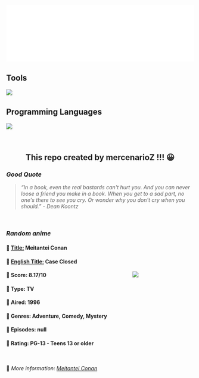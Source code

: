 
<img src="svg/nai.svg" />

<p>
  <h2>Tools</h2>
  <a href="https://skillicons.dev">
    <img src="https://skillicons.dev/icons?i=git,bash,vim,ubuntu,tensorflow,pytorch,docker,raspberrypi" />
  </a>

  <br />

  <h2>Programming Languages</h2>

  <a href="https://skillicons.dev">
    <img src="https://skillicons.dev/icons?i=python,c,cpp" />
  </a>
</p>

<br />

<h2 align="center">This repo created by mercenarioZ !!! 😀</h2>
<h3><i>Good Quote</i></h3>

<blockquote>
<i>
“In a book, even the real bastards can't hurt you. And you can never loose a friend you make in a book. When you get to a sad part, no one's there to see you cry. Or wonder why you don't cry when you should.” - Dean Koontz
</i>
</blockquote>

<br />

<h3><i>Random anime</i></h3>

<h4>
  <strong>🥭 <u>Title:</u></strong> Meitantei Conan
</h4>

<h4>🌿 <u>English Title:</u> Case Closed</h4>

<img align="right" width="165" src=https://cdn.myanimelist.net/images/anime/7/75199.jpg />

<h4>🌱 Score: 8.17/10</h4>

<h4>🌲 Type: TV</h4>

<h4>🌴 Aired: 1996</h4>

<h4>🌵 Genres: Adventure, Comedy, Mystery</h4>

<h4>🥑 Episodes: null</h4>

<h4>🍏 Rating: PG-13 - Teens 13 or older</h4>

<br />

🍂 *More information: [Meitantei Conan](https://myanimelist.net/anime/235/Meitantei_Conan)*
    